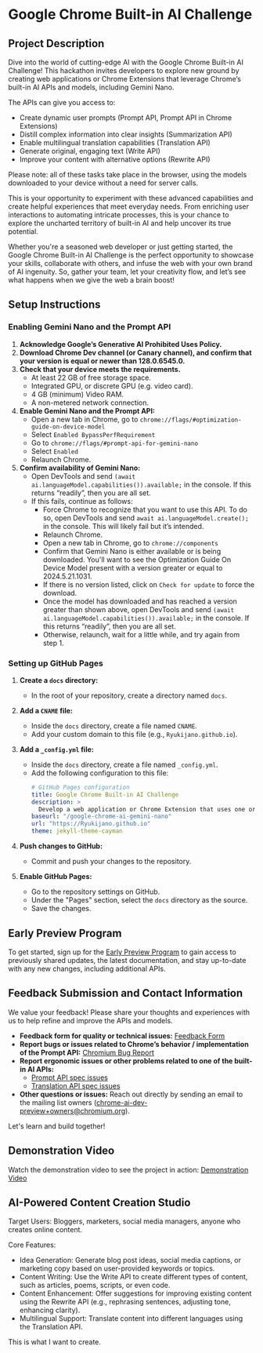 # Google Chrome Built-in AI Challenge

## Project Description

Dive into the world of cutting-edge AI with the Google Chrome Built-in AI Challenge! This hackathon invites developers to explore new ground by creating web applications or Chrome Extensions that leverage Chrome’s built-in AI APIs and models, including Gemini Nano.

The APIs can give you access to:
- Create dynamic user prompts (Prompt API, Prompt API in Chrome Extensions)
- Distill complex information into clear insights (Summarization API)
- Enable multilingual translation capabilities (Translation API)
- Generate original, engaging text (Write API)
- Improve your content with alternative options (Rewrite API)

Please note: all of these tasks take place in the browser, using the models downloaded to your device without a need for server calls.

This is your opportunity to experiment with these advanced capabilities and create helpful experiences that meet everyday needs. From enriching user interactions to automating intricate processes, this is your chance to explore the uncharted territory of built-in AI and help uncover its true potential.

Whether you're a seasoned web developer or just getting started, the Google Chrome Built-in AI Challenge is the perfect opportunity to showcase your skills, collaborate with others, and infuse the web with your own brand of AI ingenuity. So, gather your team, let your creativity flow, and let’s see what happens when we give the web a brain boost!

## Setup Instructions

### Enabling Gemini Nano and the Prompt API

1. **Acknowledge Google’s Generative AI Prohibited Uses Policy.**
2. **Download Chrome Dev channel (or Canary channel), and confirm that your version is equal or newer than 128.0.6545.0.**
3. **Check that your device meets the requirements.**
   - At least 22 GB of free storage space.
   - Integrated GPU, or discrete GPU (e.g. video card).
   - 4 GB (minimum) Video RAM.
   - A non-metered network connection.
4. **Enable Gemini Nano and the Prompt API:**
   - Open a new tab in Chrome, go to `chrome://flags/#optimization-guide-on-device-model`
   - Select `Enabled BypassPerfRequirement`
   - Go to `chrome://flags/#prompt-api-for-gemini-nano`
   - Select `Enabled`
   - Relaunch Chrome.
5. **Confirm availability of Gemini Nano:**
   - Open DevTools and send `(await ai.languageModel.capabilities()).available;` in the console. If this returns “readily”, then you are all set.
   - If this fails, continue as follows:
     - Force Chrome to recognize that you want to use this API. To do so, open DevTools and send `await ai.languageModel.create();` in the console. This will likely fail but it’s intended.
     - Relaunch Chrome.
     - Open a new tab in Chrome, go to `chrome://components`
     - Confirm that Gemini Nano is either available or is being downloaded. You'll want to see the Optimization Guide On Device Model present with a version greater or equal to 2024.5.21.1031.
     - If there is no version listed, click on `Check for update` to force the download.
     - Once the model has downloaded and has reached a version greater than shown above, open DevTools and send `(await ai.languageModel.capabilities()).available;` in the console. If this returns “readily”, then you are all set.
     - Otherwise, relaunch, wait for a little while, and try again from step 1.

### Setting up GitHub Pages

1. **Create a `docs` directory:**
   - In the root of your repository, create a directory named `docs`.

2. **Add a `CNAME` file:**
   - Inside the `docs` directory, create a file named `CNAME`.
   - Add your custom domain to this file (e.g., `Ryukijano.github.io`).

3. **Add a `_config.yml` file:**
   - Inside the `docs` directory, create a file named `_config.yml`.
   - Add the following configuration to this file:
     ```yaml
     # GitHub Pages configuration
     title: Google Chrome Built-in AI Challenge
     description: >
       Develop a web application or Chrome Extension that uses one or more Chrome built-in AI APIs to interact with integrated models such as Gemini Nano.
     baseurl: "/google-chrome-ai-gemini-nano"
     url: "https://Ryukijano.github.io"
     theme: jekyll-theme-cayman
     ```

4. **Push changes to GitHub:**
   - Commit and push your changes to the repository.

5. **Enable GitHub Pages:**
   - Go to the repository settings on GitHub.
   - Under the "Pages" section, select the `docs` directory as the source.
   - Save the changes.

## Early Preview Program

To get started, sign up for the [Early Preview Program](https://chrome.dev/web-ai-demos/prompt-api-playground/) to gain access to previously shared updates, the latest documentation, and stay up-to-date with any new changes, including additional APIs.

## Feedback Submission and Contact Information

We value your feedback! Please share your thoughts and experiences with us to help refine and improve the APIs and models.

- **Feedback form for quality or technical issues:** [Feedback Form](https://goo.gle/chrome-ai-dev-preview-feedback-quality)
- **Report bugs or issues related to Chrome’s behavior / implementation of the Prompt API:** [Chromium Bug Report](https://bugs.chromium.org/)
- **Report ergonomic issues or other problems related to one of the built-in AI APIs:**
  - [Prompt API spec issues](https://github.com/WICG/prompt-api/issues)
  - [Translation API spec issues](https://github.com/WICG/translation-api/issues)
- **Other questions or issues:** Reach out directly by sending an email to the mailing list owners (chrome-ai-dev-preview+owners@chromium.org).

Let's learn and build together!

## Demonstration Video

Watch the demonstration video to see the project in action: [Demonstration Video](https://www.youtube.com/watch?v=example)

## AI-Powered Content Creation Studio

Target Users: Bloggers, marketers, social media managers, anyone who creates online content.

Core Features:
- Idea Generation: Generate blog post ideas, social media captions, or marketing copy based on user-provided keywords or topics.
- Content Writing: Use the Write API to create different types of content, such as articles, poems, scripts, or even code.
- Content Enhancement: Offer suggestions for improving existing content using the Rewrite API (e.g., rephrasing sentences, adjusting tone, enhancing clarity).
- Multilingual Support: Translate content into different languages using the Translation API.

This is what I want to create.
